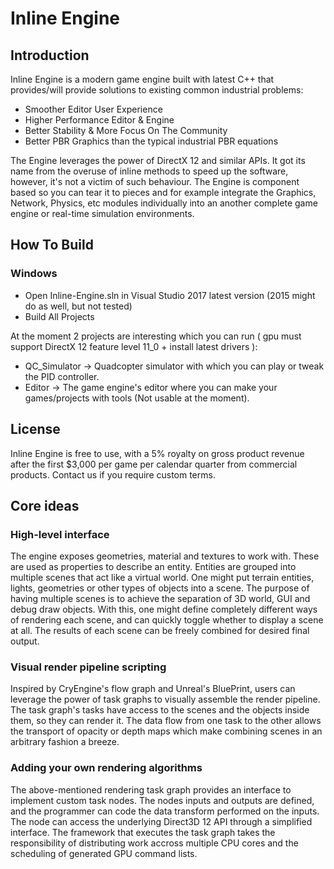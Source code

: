 # Inline Engine

Introduction
---
Inline Engine is a modern game engine built with latest C++ that provides/will provide solutions to existing common industrial problems:
- Smoother Editor User Experience
- Higher Performance Editor & Engine
- Better Stability & More Focus On The Community
- Better PBR Graphics than the typical industrial PBR equations

The Engine leverages the power of DirectX 12 and similar APIs. It got its name from the overuse of inline methods to speed up the software, however, it's not a victim of such behaviour. The Engine is component based so you can tear it to pieces and for example integrate the Graphics, Network, Physics, etc modules individually into an another complete game engine or real-time simulation environments.


How To Build
---
### Windows
- Open Inline-Engine.sln in Visual Studio 2017 latest version (2015 might do as well, but not tested)
- Build All Projects

At the moment 2 projects are interesting which you can run ( gpu must support DirectX 12 feature level 11_0  + install latest drivers ):
- QC_Simulator -> Quadcopter simulator with which you can play or tweak the PID controller.
- Editor       -> The game engine's editor where you can make your games/projects with tools (Not usable at the moment).


License
---
Inline Engine is free to use, with a 5% royalty on gross product revenue after the first $3,000 per game per calendar quarter from commercial products. Contact us if you require custom terms.


Core ideas
---
### High-level interface
The engine exposes geometries, material and textures to work with. These are used as properties to describe an entity. Entities are grouped into multiple scenes that act like a virtual world. One might put terrain entities, lights, geometries or other types of objects into a scene. The purpose of having multiple scenes is to achieve the separation of 3D world, GUI and debug draw objects. With this, one might define completely different ways of rendering each scene, and can quickly toggle whether to display a scene at all. The results of each scene can be freely combined for desired final output.

### Visual render pipeline scripting
Inspired by CryEngine's flow graph and Unreal's BluePrint, users can leverage the power of task graphs to visually assemble the render pipeline. The task graph's tasks have access to the scenes and the objects inside them, so they can render it. The data flow from one task to the other allows the transport of opacity or depth maps which make combining scenes in an arbitrary fashion a breeze.

### Adding your own rendering algorithms
The above-mentioned rendering task graph provides an interface to implement custom task nodes. The nodes inputs and outputs are defined, and the programmer can code the data transform performed on the inputs. The node can access the underlying Direct3D 12 API through a simplified interface. The framework that executes the task graph takes the responsibility of distributing work accross multiple CPU cores and the scheduling of generated GPU command lists.
